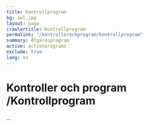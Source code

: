 ```yaml
---
title: Kontrollprogram
bg: owl.jpg
layout: page
crawlertitle: Kontrollprogram
permalink: "/kontrollerochprogram/kontrollprogram"
summary: Åtgärdsprogram
active: actionprograms
exclude: true
lang: sv
---
```


# Kontroller och program /Kontrollprogram

...